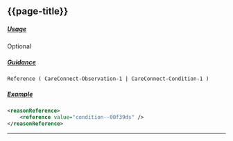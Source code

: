 ## {{page-title}}

<h5><ins>Usage</ins></h5>

<span class="mro-circle optional" title="Optional"></span> Optional


<h5><ins>Guidance</ins></h5>

	Reference ( CareConnect-Observation-1 | CareConnect-Condition-1 )

<h5><ins>Example</ins></h5>


```xml
<reasonReference>
    <reference value="condition--00f39ds" />
</reasonReference>
```
---